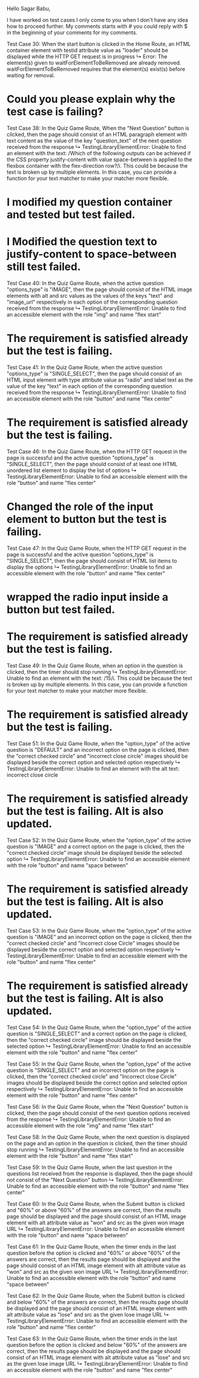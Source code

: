Hello Sagar Babu,

I have worked on test cases I only come to you when I don't have any idea how to
proceed further. My comments starts with # you could reply with $ in the
beginning of your comments for my comments.

Test Case 30: When the start button is clicked in the Home Route, an HTML
container element with testid attribute value as "loader" should be displayed
while the HTTP GET request is in progress ↳ Error: The element(s) given to
waitForElementToBeRemoved are already removed. waitForElementToBeRemoved
requires that the element(s) exist(s) before waiting for removal.

# Could you please explain why the test case is failing?

Test Case 38: In the Quiz Game Route, When the "Next Question" button is
clicked, then the page should consist of an HTML paragraph element with text
content as the value of the key "question_text" of the next question received
from the response ↳ TestingLibraryElementError: Unable to find an element with
the text: /Which of the following outputs can be achieved if the CSS property
justify-content with value space-between is applied to the flexbox container
with the flex-direction row?/i. This could be because the text is broken up by
multiple elements. In this case, you can provide a function for your text
matcher to make your matcher more flexible.

# I modified my question container and tested but test failed.

# I Modified the question text to justify-content to space-between still test failed.

Test Case 40: In the Quiz Game Route, when the active question "options_type" is
"IMAGE", then the page should consist of the HTML image elements with alt and
src values as the values of the keys "text" and "image_url" respectively in each
option of the corresponding question received from the response ↳
TestingLibraryElementError: Unable to find an accessible element with the role
"img" and name "flex start"

# The requirement is satisfied already but the test is failing.

Test Case 41: In the Quiz Game Route, when the active question "options_type" is
"SINGLE_SELECT", then the page should consist of an HTML input element with type
attribute value as "radio" and label text as the value of the key "text" in each
option of the corresponding question received from the response ↳
TestingLibraryElementError: Unable to find an accessible element with the role
"button" and name "flex center"

# The requirement is satisfied already but the test is failing.

Test Case 46: In the Quiz Game Route, when the HTTP GET request in the page is
successful and the active question "options_type" is "SINGLE_SELECT", then the
page should consist of at least one HTML unordered list element to display the
list of options ↳ TestingLibraryElementError: Unable to find an accessible
element with the role "button" and name "flex center"

# Changed the role of the input element to button but the test is failing.

Test Case 47: In the Quiz Game Route, when the HTTP GET request in the page is
successful and the active question "options_type" is "SINGLE_SELECT", then the
page should consist of HTML list items to display the options ↳
TestingLibraryElementError: Unable to find an accessible element with the role
"button" and name "flex center"

# wrapped the radio input inside a button but test failed.

# The requirement is satisfied already but the test is failing.

Test Case 49: In the Quiz Game Route, when an option in the question is clicked,
then the timer should stop running ↳ TestingLibraryElementError: Unable to find
an element with the text: /15/i. This could be because the text is broken up by
multiple elements. In this case, you can provide a function for your text
matcher to make your matcher more flexible.

# The requirement is satisfied already but the test is failing.

Test Case 51: In the Quiz Game Route, when the "option_type" of the active
question is "DEFAULT" and an incorrect option on the page is clicked, then the
"correct checked circle" and "incorrect close circle" images should be displayed
beside the correct option and selected option respectively ↳
TestingLibraryElementError: Unable to find an element with the alt text:
incorrect close circle

# The requirement is satisfied already but the test is failing. Alt is also updated.

Test Case 52: In the Quiz Game Route, when the "option_type" of the active
question is "IMAGE" and a correct option on the page is clicked, then the
"correct checked circle" image should be displayed beside the selected option ↳
TestingLibraryElementError: Unable to find an accessible element with the role
"button" and name "space between"

# The requirement is satisfied already but the test is failing. Alt is also updated.

Test Case 53: In the Quiz Game Route, when the "option_type" of the active
question is "IMAGE" and an incorrect option on the page is clicked, then the
"correct checked circle" and "Incorrect close Circle" images should be displayed
beside the correct option and selected option respectively ↳
TestingLibraryElementError: Unable to find an accessible element with the role
"button" and name "flex center"

# The requirement is satisfied already but the test is failing. Alt is also updated.

Test Case 54: In the Quiz Game Route, when the "option_type" of the active
question is "SINGLE_SELECT" and a correct option on the page is clicked, then
the "correct checked circle" image should be displayed beside the selected
option ↳ TestingLibraryElementError: Unable to find an accessible element with
the role "button" and name "flex center"

Test Case 55: In the Quiz Game Route, when the "option_type" of the active
question is "SINGLE_SELECT" and an incorrect option on the page is clicked, then
the "correct checked circle" and "Incorrect close Circle" images should be
displayed beside the correct option and selected option respectively ↳
TestingLibraryElementError: Unable to find an accessible element with the role
"button" and name "flex center"

Test Case 56: In the Quiz Game Route, when the "Next Question" button is
clicked, then the page should consist of the next question options received from
the response ↳ TestingLibraryElementError: Unable to find an accessible element
with the role "img" and name "flex start"

Test Case 58: In the Quiz Game Route, when the next question is displayed on the
page and an option in the question is clicked, then the timer should stop
running ↳ TestingLibraryElementError: Unable to find an accessible element with
the role "button" and name "flex start"

Test Case 59: In the Quiz Game Route, when the last question in the questions
list received from the response is displayed, then the page should not consist
of the "Next Question" button ↳ TestingLibraryElementError: Unable to find an
accessible element with the role "button" and name "flex center"

Test Case 60: In the Quiz Game Route, when the Submit button is clicked and
"60%" or above "60%" of the answers are correct, then the results page should be
displayed and the page should consist of an HTML image element with alt
attribute value as "won" and src as the given won image URL ↳
TestingLibraryElementError: Unable to find an accessible element with the role
"button" and name "space between"

Test Case 61: In the Quiz Game Route, when the timer ends in the last question
before the option is clicked and "60%" or above "60%" of the answers are
correct, then the results page should be displayed and the page should consist
of an HTML image element with alt attribute value as "won" and src as the given
won image URL ↳ TestingLibraryElementError: Unable to find an accessible element
with the role "button" and name "space between"

Test Case 62: In the Quiz Game Route, when the Submit button is clicked and
below "60%" of the answers are correct, then the results page should be
displayed and the page should consist of an HTML image element with alt
attribute value as "lose" and src as the given lose image URL ↳
TestingLibraryElementError: Unable to find an accessible element with the role
"button" and name "flex center"

Test Case 63: In the Quiz Game Route, when the timer ends in the last question
before the option is clicked and below "60%" of the answers are correct, then
the results page should be displayed and the page should consist of an HTML
image element with alt attribute value as "lose" and src as the given lose image
URL ↳ TestingLibraryElementError: Unable to find an accessible element with the
role "button" and name "flex center"
